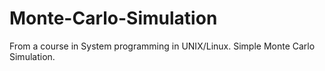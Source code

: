 # Monte-Carlo-Simulation
From a course in System programming in UNIX/Linux. Simple Monte Carlo Simulation.
